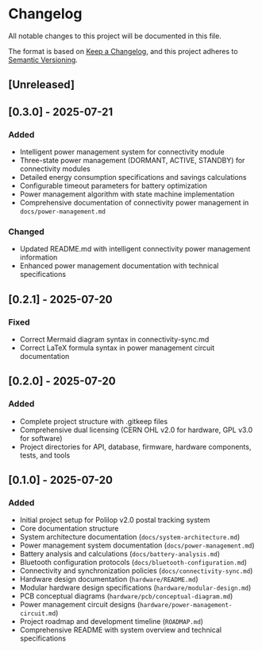 # Changelog

All notable changes to this project will be documented in this file.

The format is based on [Keep a Changelog](https://keepachangelog.com/en/1.0.0/),
and this project adheres to [Semantic Versioning](https://semver.org/spec/v2.0.0.html).

## [Unreleased]

## [0.3.0] - 2025-07-21

### Added
- Intelligent power management system for connectivity module
- Three-state power management (DORMANT, ACTIVE, STANDBY) for connectivity modules
- Detailed energy consumption specifications and savings calculations
- Configurable timeout parameters for battery optimization
- Power management algorithm with state machine implementation
- Comprehensive documentation of connectivity power management in `docs/power-management.md`

### Changed
- Updated README.md with intelligent connectivity power management information
- Enhanced power management documentation with technical specifications

## [0.2.1] - 2025-07-20

### Fixed
- Correct Mermaid diagram syntax in connectivity-sync.md
- Correct LaTeX formula syntax in power management circuit documentation

## [0.2.0] - 2025-07-20

### Added
- Complete project structure with .gitkeep files
- Comprehensive dual licensing (CERN OHL v2.0 for hardware, GPL v3.0 for software)
- Project directories for API, database, firmware, hardware components, tests, and tools

## [0.1.0] - 2025-07-20

### Added
- Initial project setup for Polilop v2.0 postal tracking system
- Core documentation structure
- System architecture documentation (`docs/system-architecture.md`)
- Power management system documentation (`docs/power-management.md`)
- Battery analysis and calculations (`docs/battery-analysis.md`)
- Bluetooth configuration protocols (`docs/bluetooth-configuration.md`)
- Connectivity and synchronization policies (`docs/connectivity-sync.md`)
- Hardware design documentation (`hardware/README.md`)
- Modular hardware design specifications (`hardware/modular-design.md`)
- PCB conceptual diagrams (`hardware/pcb/conceptual-diagram.md`)
- Power management circuit designs (`hardware/power-management-circuit.md`)
- Project roadmap and development timeline (`ROADMAP.md`)
- Comprehensive README with system overview and technical specifications
